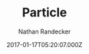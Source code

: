 ---
title: Particle
github: https://github.com/nrandecker/particle
demo: https://nrandecker.github.io/particle
author: Nathan Randecker
ssg:
  - Jekyll
cms:
  - Markdown
date: 2017-01-17T05:20:07.000Z
description: 'A simple portfolio Jekyll theme:'
draft: true
publish_date: '2017-01-17T05:20:07Z'
update_date: '2021-09-20T22:20:59Z'
github_star: 929
github_fork: 1055
---